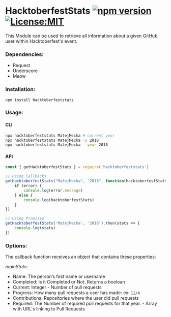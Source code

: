# HacktoberfestStats [![npm version](https://badge.fury.io/js/hacktoberfeststats.svg)](https://badge.fury.io/js/hacktoberfeststats)   [ ![License:MIT](https://img.shields.io/badge/License-MIT-yellow.svg)](https://opensource.org/licenses/MIT)

This Module can be used to retrieve all information about a given GitHub user within Hacktoberfest's event.

### Dependencies:
* Request
* Underscore
* Meow

### Installation:
`npm install hacktoberfeststats`

### Usage:

#### CLI

```sh
npx hacktoberfeststats MatejMecka # current year
npx hacktoberfeststats MatejMecka -y 2018
npx hacktoberfeststats MatejMecka --year 2018
```

#### API

```js
const { getHacktoberfestStats } = require('hacktoberfeststats')	

// Using Callbacks
getHacktoberfestStats("MatejMecka", "2018", function(hacktoberfestStats,error){
	if (error) {
		console.log(error.message)
	} else {
		console.log(hacktoberfestStats)
	}
})

// Using Promises
getHacktoberfestStats('MatejMecka', '2018').then(stats => {
    console.log(stats)
})
```

### Options:

The callback function receives an object that contains these properties:

*mainStats*:
* Name: The person’s first name or username
* Completed: Is it Completed or Not. Returns a boolean
* Current: Integer - Number of pull requests
* Progress: How many pull requests a user has made: ex: `11/4`
* Contributions: Repositories where the user did pull requests
* Required: The Number of required pull requests for that year. - Array with URL's linking to Pull Requests
